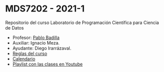 # MDS7202 - 2021-1
Repositorio del curso Laboratorio de Programación Científica para Ciencia de Datos


- Profesor: [Pablo Badilla](https://github.com/pbadillatorrealba)
- Auxiliar: Ignacio Meza.
- Ayudante: Diego Irarrázaval. 
- [Reglas del curso](https://github.com/pbadillatorrealba/MDS7202/blob/main/Reglas_del_curso.md)
- [Calendario](https://github.com/pbadillatorrealba/MDS7202/blob/main/Calendario.md)
- [Playlist con las clases en Youtube](https://www.youtube.com/playlist?list=PLIaUi-1jO5b6PXtoxHBUMfA_OvnfOtm-B)